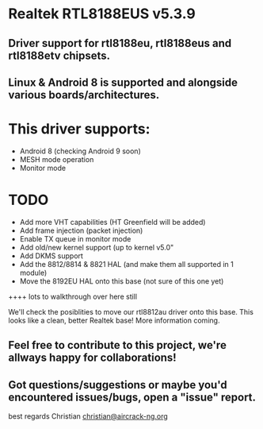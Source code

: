 # Realtek RTL8188EUS v5.3.9

## Driver support for rtl8188eu, rtl8188eus and rtl8188etv chipsets.
## Linux & Android 8 is supported and alongside various boards/architectures.

# This driver supports:
* Android 8 (checking Android 9 soon)
* MESH mode operation
* Monitor mode

# TODO
* Add more VHT capabilities (HT Greenfield will be added)
* Add frame injection (packet injection)
* Enable TX queue in monitor mode
* Add old/new kernel support (up to kernel v5.0"
* Add DKMS support
* Add the 8812/8814 & 8821 HAL (and make them all supported in 1 module)
* Move the 8192EU HAL onto this base (not sure of this one yet)

++++ lots to walkthrough over here still


We'll check the posiblities to move our rtl8812au driver onto this base.
This looks like a clean, better Realtek base! More information coming.


## Feel free to contribute to this project, we're allways happy for collaborations!
## Got questions/suggestions or maybe you'd encountered issues/bugs, open a "issue" report.



best regards
Christian <kimocoder>
christian@aircrack-ng.org
